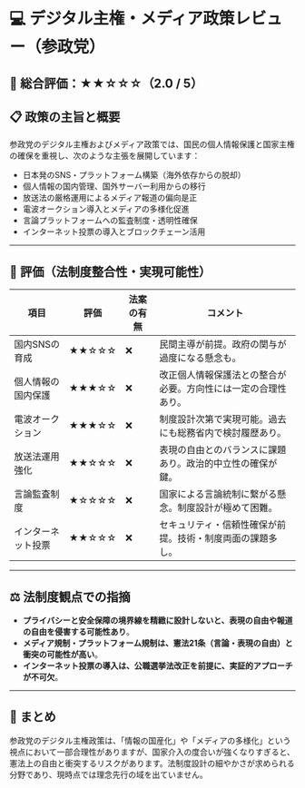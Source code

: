 # 💻 デジタル主権・メディア政策レビュー（参政党）

## 🌟 総合評価：★★☆☆☆（2.0 / 5）

## 📋 政策の主旨と概要

参政党のデジタル主権およびメディア政策では、国民の個人情報保護と国家主権の確保を重視し、次のような主張を展開しています：

- 日本発のSNS・プラットフォーム構築（海外依存からの脱却）
- 個人情報の国内管理、国外サーバー利用からの移行
- 放送法の厳格運用によるメディア報道の偏向是正
- 電波オークション導入とメディアの多様化促進
- 言論プラットフォームへの監査制度・透明性確保
- インターネット投票の導入とブロックチェーン活用

---

## 🧾 評価（法制度整合性・実現可能性）

| 項目 | 評価 | 法案の有無 | コメント |
|------|------|------------|----------|
| 国内SNSの育成 | ★★☆☆☆ | ❌ | 民間主導が前提。政府の関与が過度になる懸念も。 |
| 個人情報の国内保護 | ★★★☆☆ | ❌ | 改正個人情報保護法との整合が必要。方向性には一定の合理性あり。 |
| 電波オークション | ★★★☆☆ | ❌ | 制度設計次第で実現可能。過去にも総務省内で検討履歴あり。 |
| 放送法運用強化 | ★★☆☆☆ | ❌ | 表現の自由とのバランスに課題あり。政治的中立性の確保が鍵。 |
| 言論監査制度 | ★☆☆☆☆ | ❌ | 国家による言論統制に繋がる懸念。制度設計が極めて困難。 |
| インターネット投票 | ★★☆☆☆ | ❌ | セキュリティ・信頼性確保が前提。技術・制度両面の課題多し。 |

---

## ⚖ 法制度観点での指摘

- **プライバシーと安全保障の境界線を精緻に設計しないと、表現の自由や報道の自由を侵害する可能性あり**。
- **メディア規制・プラットフォーム規制は、憲法21条（言論・表現の自由）と衝突の可能性が高い**。
- **インターネット投票の導入は、公職選挙法改正を前提に、実証的アプローチが不可欠**。

---

## 🧩 まとめ

参政党のデジタル主権政策は、「情報の国産化」や「メディアの多様化」という視点において一部合理性がありますが、国家介入の度合いが強くなりすぎると、憲法上の自由と衝突するリスクがあります。法制度設計の細やかさが求められる分野であり、現時点では理念先行の域を出ていません。
